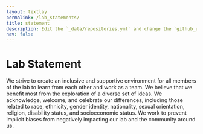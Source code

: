```yaml
---
layout: textlay
permalink: /lab_statements/
title: statement
description: Edit the `_data/repositories.yml` and change the `github_users` and `github_repos` lists to include your own GitHub profile and repositories.
nav: false
---
```


# Lab Statement
We strive to create an inclusive and supportive environment for all members of the lab to learn from each other and work as a team. We believe that we benefit most from the exploration of a diverse set of ideas. We acknowledge, welcome, and celebrate our differences, including those related to race, ethnicity, gender identity, nationality, sexual orientation, religion, disability status, and socioeconomic status.  We work to prevent implicit biases from negatively impacting our lab and the community around us.


<!-- <figure>
<img src="{{ site.url }}{{ site.baseurl }}/images/picpic/Gallery/DSC_0696.jpg" width="95%">
</figure>
 -->
